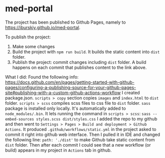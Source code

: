# med-portal

The project has been published to Github Pages, namely to https://iburskiy.github.io/med-portal.

To publish the project:
1) Make some changes
1) Build the project with `npm run build`. It builds the static content into `dist` folder.
1) Publish the project: commit changes including `dist` folder. A build happens on each commit that publishes content to the link above.

What I did:
Found the following info:
https://docs.github.com/en/pages/getting-started-with-github-pages/configuring-a-publishing-source-for-your-github-pages-site#publishing-with-a-custom-github-actions-workflow
I created package.json. `scripts > copy` section copies `images` and `index.html` to `dist` folder.
`scripts > scss` compiles scss files to css file to `dist` folder. `sass` package is installed only locally. It's automatically added to `node_modules/.bin`. 
It lets running the command in `scripts > scss`:
`sass --embed-sources styles.scss dist/styles.css`
I added the repo to my github and then went to `Settings > Pages > Build and deployment > Github Actions`.
It produced `.github/workflows/static.yml` in the project asked to commit it right into github web interface.
Then I pulled it in IDE and changed the following line: `path: './dist'` to make Github take static content from `dist` folder.
Then after each commit I could see that a new workflow (or build) appears in my project in `Actions` tab in github.

